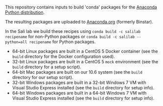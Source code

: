 This repository contains inputs to build 'conda' packages for the
[Anaconda Python distribution](https://store.continuum.io/cshop/anaconda/).

The resulting packages are uploaded to [Anaconda.org](https://anaconda.org/salilab/) (formerly Binstar).

In the Sali lab we build these recipes using `conda build -c salilab recipename`
for non-Python packages or
`conda build -c salilab --python=all recipename` for Python packages.

 - 64-bit Linux packages are built in a CentOS 5 Docker container
   (see the `build` directory for the Docker configuration used).
 - 32-bit Linux packages are built in a CentOS 5 `mock` environment
   (see the `build` directory for a setup script).
 - 64-bit Mac packages are built on our 10.6 system (see the `build`
   directory for our setup script).
 - 32-bit Windows packages are built in a 32-bit Windows 7 VM with
   Visual Studio Express installed (see the `build` directory for
   setup info).
 - 64-bit Windows packages are built in a 64-bit Windows 7 VM with
   Visual Studio Express installed (see the `build` directory for
   setup info).
